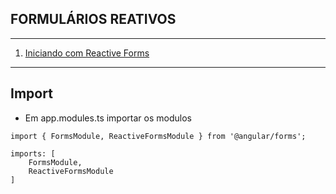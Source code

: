 ## FORMULÁRIOS REATIVOS
*******
 1. [Iniciando com Reactive Forms](#import)

*******

<div id='import'/>

## Import

* Em app.modules.ts importar os modulos
```
import { FormsModule, ReactiveFormsModule } from '@angular/forms';

imports: [
    FormsModule,
    ReactiveFormsModule
]
```



